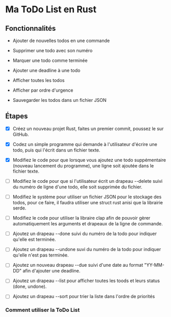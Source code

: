 # Ma ToDo List en Rust

## Fonctionnalités
- Ajouter de nouvelles todos en une commande

- Supprimer une todo avec son numéro

- Marquer une todo comme terminée

- Ajouter une deadline à une todo

- Afficher toutes les todos

- Afficher par ordre d'urgence

- Sauvegarder les todos dans un fichier JSON



## Étapes
- [x] Créez un nouveau projet Rust, faites un premier commit, poussez le sur GitHub.

- [x] Codez un simple programme qui demande à l'utilisateur d'écrire une todo,
   puis qui l'écrit dans un fichier texte.

- [x] Modifiez le code pour que lorsque vous ajoutez une todo suppémentaire (nouveau lancement du programme),
   une ligne soit ajoutée dans le fichier texte.

- [ ] Modifiez le code pour que si l'utilisateur écrit un drapeau --delete suivi du numéro de ligne d'une todo,
   elle soit supprimée du fichier.

- [ ] Modifiez le système pour utiliser un fichier JSON pour le stockage des todos, pour ce faire,
   il faudra utiliser une struct rust anisi que la librairie serde.

- [ ] Modifiez le code pour utiliser la libraire clap afin de pouvoir gèrer automatiquement
   les arguments et drapeaux de la ligne de commande.

- [ ] Ajoutez un drapeau --done suivi du numéro de la todo pour indiquer qu'elle est terminée.

- [ ] Ajoutez un drapeau --undone suvi du numéro de la todo pour indiquer qu'elle n'est pas terminée.

- [ ] Ajoutez un nouveau drapeau --due suivi d'une date au format "YY-MM-DD" afin d'ajouter une deadline.

- [ ] Ajoutez un drapeau --list pour afficher toutes les toods et leurs status (done, undone).

- [ ] Ajoutez un drapeau --sort pour trier la liste dans l'ordre de priorités



### Comment utiliser la ToDo List